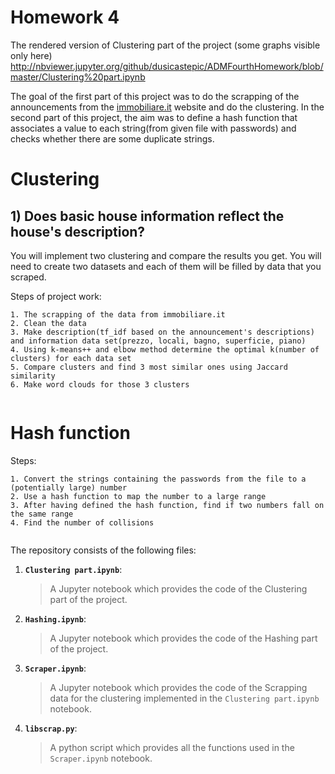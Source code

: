 # Homework 4

The rendered version of Clustering part of the project (some graphs visible only here)
http://nbviewer.jupyter.org/github/dusicastepic/ADMFourthHomework/blob/master/Clustering%20part.ipynb


The goal of the first part of this project was to do the scrapping of the announcements from the [immobiliare.it](https://www.immobiliare.it) website and do the clustering. In the second part of this project, the aim was to define a hash function that associates a value to each string(from given file with passwords) and checks whether there are some duplicate strings.  


# Clustering
## 1) Does basic house information reflect the house's description?
    

 You will implement two clustering and compare the results you get. You will need to create two datasets and each of them will be filled by data that you scraped.

 Steps of project work:

    1. The scrapping of the data from immobiliare.it
    2. Clean the data
    3. Make description(tf_idf based on the announcement's descriptions) and information data set(prezzo, locali, bagno, superficie, piano)
    4. Using k-means++ and elbow method determine the optimal k(number of clusters) for each data set
    5. Compare clusters and find 3 most similar ones using Jaccard similarity
    6. Make word clouds for those 3 clusters
  
<p align="center">
<img src="http://www.abc.net.au/reslib/201104/r753424_6267355.JPG" alt text="Clustering">
</p>
 
 

# Hash function

 Steps:

    1. Convert the strings containing the passwords from the file to a (potentially large) number
    2. Use a hash function to map the number to a large range
    3. After having defined the hash function, find if two numbers fall on the same range
    4. Find the number of collisions
     
 

<p align="center">
<img src="http://learningspot.altervista.org/wp-content/uploads/2016/11/Hash_Function2.png" alt text="Hash function">
</p>
 


The repository consists of the following files:
1. __`Clustering part.ipynb`__: 
     > A Jupyter notebook which provides the code of the Clustering part of the project.
      
            
2. __`Hashing.ipynb`__:
      > A Jupyter notebook which provides the code of the Hashing part of the project.

3. __`Scraper.ipynb`__:
      > A Jupyter notebook which provides the code of the Scrapping data for the clustering implemented in the `Clustering part.ipynb`  notebook.
      
4. __`libscrap.py`__:
      > A python script which provides all the functions used in the `Scraper.ipynb` notebook. 
      
       
